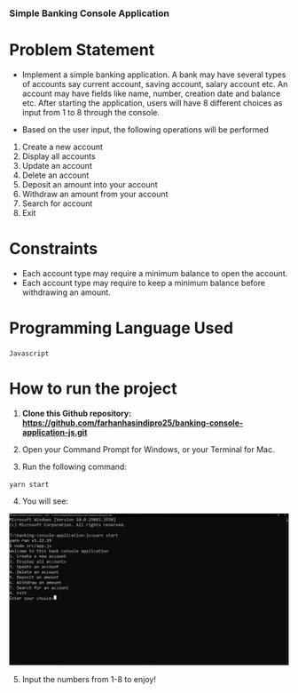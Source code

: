### Simple Banking Console Application

# Problem Statement

- Implement a simple banking application. A bank may have several types of accounts say current account, saving account, salary account etc. An account may have fields like name, number, creation date and balance etc. After starting the application, users will have 8 different choices as input from 1 to 8 through the console.

- Based on the user input, the following operations will be performed

1. Create a new account
2. Display all accounts
3. Update an account
4. Delete an account
5. Deposit an amount into your account
6. Withdraw an amount from your account
7. Search for account
8. Exit

# Constraints

- Each account type may require a minimum balance to open the account.
- Each account type may require to keep a minimum balance before withdrawing an amount.

# Programming Language Used

`Javascript`

# How to run the project

1. **Clone this Github repository: https://github.com/farhanhasindipro25/banking-console-application-js.git**

2. Open your Command Prompt for Windows, or your Terminal for Mac.

3. Run the following command:

`yarn start`

4. You will see:

![Alt text](image.png)

5. Input the numbers from 1-8 to enjoy!
